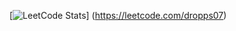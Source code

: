 [![LeetCode Stats](https://leetcard.jacoblin.cool/dropps07?theme=radical&font=Poppins&ext=heatmap)] (https://leetcode.com/dropps07)
